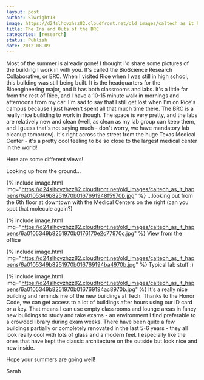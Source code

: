 ```yaml
---
layout: post
author: Slwright13
image: https://d24slhcvzhzz82.cloudfront.net/old_images/caltech_as_it_happens/6a0105349b8251970b0176170e2b98970c.jpg
title: The Ins and Outs of the BRC
categories: [research]
status: Publish
date: 2012-08-09
---
```



Most of the summer is already gone! I thought I'd share some pictures of the building I work in with you. It's called the BioScience Research Collaborative, or BRC. When I visited Rice when I was still in high school, this building was still being built. It is the headquarters for the Bioengineering major, and it has both classrooms and labs. It's a little far from the rest of Rice, and I have a 10-15 minute walk in mornings and afternoons from my car. I'm sad to say that I still get lost when I'm on Rice's campus because I just haven't spent all that much time there. The BRC is a really nice builiding to work in though. The space is very pretty, and the labs are relatively new and clean (well, as clean as my lab group can keep them, and I guess that's not saying much - don't worry, we have mandatory lab cleanup tomorrow). It's right across the street from the huge Texas Medical Center - it's a pretty cool feeling to be so close to the largest medical center in the world!

Here are some different views!

Looking up from the ground...


{% include image.html img="https://d24slhcvzhzz82.cloudfront.net/old_images/caltech_as_it_happens/6a0105349b8251970b0167691948f5970b.jpg" %}
...looking out from the 6th floor at downtown with the Medical Centers on the right (can you spot that molecule again?)

{% include image.html img="https://d24slhcvzhzz82.cloudfront.net/old_images/caltech_as_it_happens/6a0105349b8251970b0176170e2c77970c.jpg" %}
View from the office

{% include image.html img="https://d24slhcvzhzz82.cloudfront.net/old_images/caltech_as_it_happens/6a0105349b8251970b016769194ba4970b.jpg" %}
Typical lab stuff :)

{% include image.html img="https://d24slhcvzhzz82.cloudfront.net/old_images/caltech_as_it_happens/6a0105349b8251970b016769194ac8970b.jpg" %}
It's a really nice building and reminds me of the new buildings at Tech. Thanks to the Honor Code, we can get access to a lot of buildings after hours using our ID card or a key. That means I can use empty classrooms and lounge areas in fancy new buildings to study and take exams - an environment I find preferable to a crowded library during exam weeks. There have been quite a few buildings partially or completely renovated in the last 5-6 years - they all look really cool with lots of glass and a modern feel. I especially like the ones that have kept the classic architecture on the outside but look nice and new inside.

Hope your summers are going well!

Sarah

